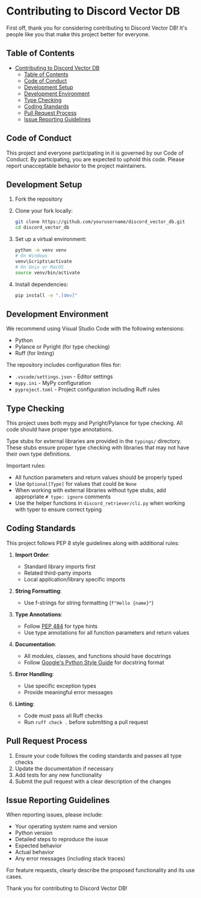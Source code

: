 # Contributing to Discord Vector DB

First off, thank you for considering contributing to Discord Vector DB! It's people like you that make this project better for everyone.

## Table of Contents

- [Contributing to Discord Vector DB](#contributing-to-discord-vector-db)
  - [Table of Contents](#table-of-contents)
  - [Code of Conduct](#code-of-conduct)
  - [Development Setup](#development-setup)
  - [Development Environment](#development-environment)
  - [Type Checking](#type-checking)
  - [Coding Standards](#coding-standards)
  - [Pull Request Process](#pull-request-process)
  - [Issue Reporting Guidelines](#issue-reporting-guidelines)

## Code of Conduct

This project and everyone participating in it is governed by our Code of Conduct. By participating, you are expected to uphold this code. Please report unacceptable behavior to the project maintainers.

## Development Setup

1. Fork the repository
2. Clone your fork locally:

   ```bash
   git clone https://github.com/yourusername/discord_vector_db.git
   cd discord_vector_db
   ```

3. Set up a virtual environment:

   ```bash
   python -m venv venv
   # On Windows
   venv\Scripts\activate
   # On Unix or MacOS
   source venv/bin/activate
   ```

4. Install dependencies:

   ```bash
   pip install -e ".[dev]"
   ```

## Development Environment

We recommend using Visual Studio Code with the following extensions:

- Python
- Pylance or Pyright (for type checking)
- Ruff (for linting)

The repository includes configuration files for:

- `.vscode/settings.json` - Editor settings
- `mypy.ini` - MyPy configuration
- `pyproject.toml` - Project configuration including Ruff rules

## Type Checking

This project uses both mypy and Pyright/Pylance for type checking. All code should have proper type annotations.

Type stubs for external libraries are provided in the `typings/` directory. These stubs ensure proper type checking with libraries that may not have their own type definitions.

Important rules:

- All function parameters and return values should be properly typed
- Use `Optional[Type]` for values that could be `None`
- When working with external libraries without type stubs, add appropriate `# type: ignore` comments
- Use the helper functions in `discord_retriever/cli.py` when working with typer to ensure correct typing

## Coding Standards

This project follows PEP 8 style guidelines along with additional rules:

1. **Import Order**:
   - Standard library imports first
   - Related third-party imports
   - Local application/library specific imports

2. **String Formatting**:
   - Use f-strings for string formatting (`f"Hello {name}"`)

3. **Type Annotations**:
   - Follow [PEP 484](https://www.python.org/dev/peps/pep-0484/) for type hints
   - Use type annotations for all function parameters and return values

4. **Documentation**:
   - All modules, classes, and functions should have docstrings
   - Follow [Google's Python Style Guide](http://google.github.io/styleguide/pyguide.html#38-comments-and-docstrings) for docstring format

5. **Error Handling**:
   - Use specific exception types
   - Provide meaningful error messages

6. **Linting**:
   - Code must pass all Ruff checks
   - Run `ruff check .` before submitting a pull request

## Pull Request Process

1. Ensure your code follows the coding standards and passes all type checks
2. Update the documentation if necessary
3. Add tests for any new functionality
4. Submit the pull request with a clear description of the changes

## Issue Reporting Guidelines

When reporting issues, please include:

- Your operating system name and version
- Python version
- Detailed steps to reproduce the issue
- Expected behavior
- Actual behavior
- Any error messages (including stack traces)

For feature requests, clearly describe the proposed functionality and its use cases.

Thank you for contributing to Discord Vector DB!

